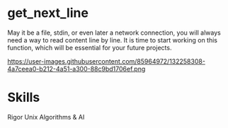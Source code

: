 # get_next_line

May it be a file, stdin, or even later a network connection, you will always need a way to read content line by line. It is time to start working on this function, which will be essential for your future projects.

https://user-images.githubusercontent.com/85964972/132258308-4a7ceea0-b212-4a51-a300-88c9bd1706ef.png

# Skills

Rigor
Unix
Algorithms & AI
